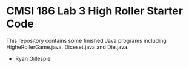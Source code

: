 # CMSI 186 Lab 3 High Roller Starter Code

This repository contains some finished Java programs including HigheRollerGame.java, Diceset.java and Die.java. 

- Ryan Gillespie